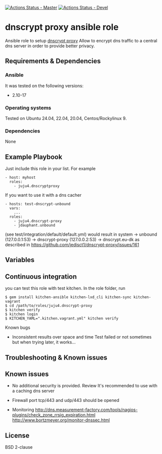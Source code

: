 [![Actions Status - Master](https://github.com/juju4/ansible-dnscrypt-proxy/workflows/AnsibleCI/badge.svg)](https://github.com/juju4/ansible-dnscrypt-proxy/actions?query=branch%3Amaster)
[![Actions Status - Devel](https://github.com/juju4/ansible-dnscrypt-proxy/workflows/AnsibleCI/badge.svg?branch=devel)](https://github.com/juju4/ansible-dnscrypt-proxy/actions?query=branch%3Adevel)

# dnscrypt proxy ansible role

Ansible role to setup [dnscrypt proxy](https://github.com/DNSCrypt/dnscrypt-proxy)
Allow to encrypt dns traffic to a central dns server in order to provide better privacy.

## Requirements & Dependencies

### Ansible
It was tested on the following versions:
 * 2.10-17

### Operating systems

Tested on Ubuntu 24.04, 22.04, 20.04, Centos/Rockylinux 9.

### Dependencies

None

## Example Playbook

Just include this role in your list.
For example

```
- host: myhost
  roles:
    - juju4.dnscryptproxy
```

If you want to use it with a dns cacher
```
- hosts: test-dnscrypt-unbound
  vars:
    ...
  roles:
    - juju4.dnscrypt-proxy
    - jdauphant.unbound
```
(see test/integration/default/default.yml)
would result in
system -> unbound (127.0.0.1:53) -> dnscrypt-proxy (127.0.0.2:53) -> dnscrypt.eu-dk
as described in https://github.com/jedisct1/dnscrypt-proxy/issues/161


## Variables


## Continuous integration

you can test this role with test kitchen.
In the role folder, run
```
$ gem install kitchen-ansible kitchen-lxd_cli kitchen-sync kitchen-vagrant
$ cd /path/to/roles/juju4.dnscrypt-proxy
$ kitchen verify
$ kitchen login
$ KITCHEN_YAML=".kitchen.vagrant.yml" kitchen verify
```

Known bugs
* Inconsistent results over space and time
Test failed or not sometimes but when trying later, it works...

## Troubleshooting & Known issues

## Known issues

* No additional security is provided. Review
It's recommended to use with a caching dns server

* Firewall
port tcp/443 and udp/443 should be opened

* Monitoring
http://dns.measurement-factory.com/tools/nagios-plugins/check_zone_rrsig_expiration.html
http://www.bortzmeyer.org/monitor-dnssec.html

## License

BSD 2-clause

